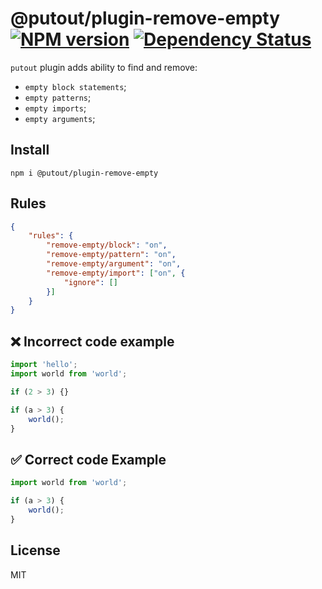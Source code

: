 # @putout/plugin-remove-empty [![NPM version][NPMIMGURL]][NPMURL] [![Dependency Status][DependencyStatusIMGURL]][DependencyStatusURL]

[NPMIMGURL]: https://img.shields.io/npm/v/@putout/plugin-remove-empty.svg?style=flat&longCache=true
[NPMURL]: https://npmjs.org/package/@putout/plugin-remove-empty"npm"
[DependencyStatusURL]: https://david-dm.org/coderaiser/putout?path=packages/plugin-remove-empty
[DependencyStatusIMGURL]: https://david-dm.org/coderaiser/putout.svg?path=packages/plugin-remove-empty

`putout` plugin adds ability to find and remove:

- `empty block statements`;
- `empty patterns`;
- `empty imports`;
- `empty arguments`;

## Install

```
npm i @putout/plugin-remove-empty
```

## Rules

```json
{
    "rules": {
        "remove-empty/block": "on",
        "remove-empty/pattern": "on",
        "remove-empty/argument": "on",
        "remove-empty/import": ["on", {
            "ignore": []
        }]
    }
}
```

## ❌ Incorrect code example

```js
import 'hello';
import world from 'world';

if (2 > 3) {}

if (a > 3) {
    world();
}
```

## ✅ Correct code Example

```js
import world from 'world';

if (a > 3) {
    world();
}
```

## License

MIT
